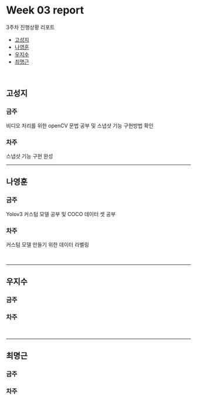 # Week 03 report

3주차 진행상황 리포트

- [고성지](#고성지)
- [나영훈](#나영훈)
- [우지수](#우지수)
- [최명근](#최명근)

<br>


## 고성지
### 금주
비디오 처리를 위한 openCV 문법 공부 및 스냅샷 기능 구현방법 확인
### 차주
스냅샷 기능 구현 완성
<br>

-----
## 나영훈
### 금주
Yolov3 커스텀 모델 공부 및 COCO 데이터 셋 공부
### 차주 
커스텀 모델 만들기 위한 데이터 라벨링

<br>

-----
## 우지수
### 금주
### 차주
<br>

-----
## 최명근
### 금주

### 차주

<br>
